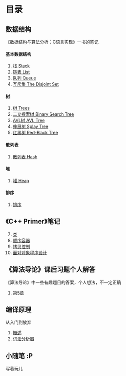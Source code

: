 # 目录

## 数据结构

《数据结构与算法分析：C语言实现》一书的笔记

#### 基本数据结构

1. [栈 Stack](/docs/Data-Structure/stack.md)
2. [链表 List](/docs/Data-Structure/list.md)
3. [队列 Queue](/docs/Data-Structure/queue.md)
4. [互斥集 The Disjoint Set](/docs/Data-Structure/disjoint-set.md)

#### 树

1. [树 Trees](/docs/Data-Structure/trees.md)
2. [二叉搜索树 Binary Search Tree](/docs/Data-Structure/binary-search-tree.md)
3. [AVL树 AVL Tree](/docs/Data-Structure/avl-tree.md)
4. [伸展树 Splay Tree](/docs/Data-Structure/splay-tree.md)
5. [红黑树 Red-Black Tree](/docs/Data-Structure/r-b-tree.md)

#### 散列表

1. [散列表 Hash](/docs/Data-Structure/hash.md)

#### 堆

1. [堆 Heap](/docs/Data-Structure/heap.md)

#### 排序

1. [排序](/docs/Data-Structure/sorting.md)

## 《C++ Primer》笔记

7. [类](/docs/CPP/class.md)
9. [顺序容器](/docs/CPP/sequential-container.md)
13. [拷贝控制](/docs/CPP/copy-control.md)
15. [面对对象程序设计](/docs/CPP/oop.md)

## 《算法导论》课后习题个人解答

《算法导论》中一些有趣题目的答案，个人想法，不一定正确

1. [第5章](/docs/CLRS/Chapter-5.md)

## 编译原理

从入门到放弃

1. [概述](/docs/Compilers/intro.md)
2. [词法分析器](/docs/Compilers/lexical-analysis.md)

## 小随笔 :P

写着玩儿
